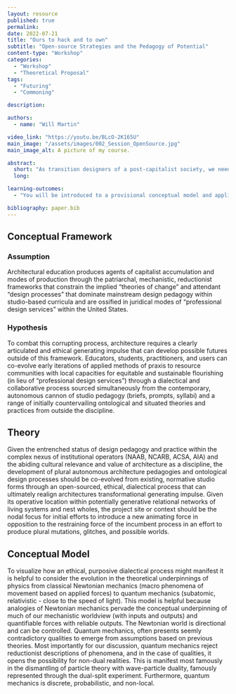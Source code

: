 ```yaml
---
layout: resource
published: true
permalink:
date: 2022-07-21
title: "Ours to hack and to own"
subtitle: "Open-source Strategies and the Pedagogy of Potential"
content-type: "Workshop"
categories:
  - "Workshop"
  - "Theoretical Proposal"
tags:
  - "Futuring"
  - "Commoning"

description:

authors:
  - name: "Will Martin"

video_link: "https://youtu.be/BLcO-2K165U"
main_image: "/assets/images/002_Session_OpenSource.jpg"
main_image_alt: A picture of my course.

abstract:
  short: "As transition designers of a post-capitalist society, we need to be resourced with agile and accessible technologies to facilitate our capacity to rapidly prototype pedagogical systems for structural change. Taking inspiration from open-source software platforms and their communities of builders, in this session participants will be introduced to alternative, radically transparent methods of evolving the incumbent architectural 'studio' and design pedagogy more broadly into an emancipatory technology that can and should be hacked and owned by everyone."
  long:

learning-outcomes:
  - "You will be introduced to a provisional conceptual model and applied methods of co-evolving the architectural “studio” into an open-source and emancipatory 'technology' that can and should be hacked and owned and used by everyone."

bibliography: paper.bib
---
```


## Conceptual Framework

### Assumption

Architectural education produces agents of capitalist accumulation and modes of production through the patriarchal, mechanistic, reductionist frameworks that constrain the implied “theories of change” and attendant “design processes” that dominate mainstream design pedagogy within studio-based curricula and are ossified in juridical modes of “professional design services” within the United States.

### Hypothesis

To combat this corrupting process, architecture requires a clearly articulated and ethical generating impulse that can develop possible futures outside of this framework. Educators, students, practitioners, and users can co-evolve early iterations of applied methods of praxis to resource communities with local capacities for equitable and sustainable flourishing (in lieu of “professional design services”) through a dialectical and collaborative process sourced simultaneously from the contemporary, autonomous cannon of studio pedagogy (briefs, prompts, syllabi) and a range of initially countervailing ontological and situated theories and practices from outside the discipline.

## Theory

Given the entrenched status of design pedagogy and practice within the complex nexus of institutional operators (NAAB, NCARB, ACSA, AIA) and the abiding cultural relevance and value of architecture as a discipline, the development of plural autonomous architecture pedagogies and ontological design processes should be co-evolved from existing, normative studio forms through an open-sourced, ethical, dialectical process that can ultimately realign architectures transformational generating impulse. Given its operative location within potentially generative relational networks of living systems and nest wholes, the project site or context should be the nodal focus for initial efforts to introduce a new animating force in opposition to the restraining force of the incumbent process in an effort to produce plural mutations, glitches, and possible worlds.

## Conceptual Model

To visualize how an ethical, purposive dialectical process might manifest it is helpful to consider the evolution in the theoretical underpinnings of physics from classical Newtonian mechanics (macro phenomena of movement based on applied forces) to quantum mechanics (subatomic, relativistic - close to the speed of light). This model is helpful because analogies of Newtonian mechanics pervade the conceptual underpinning of much of our mechanistic worldview (with inputs and outputs) and quantifiable forces with reliable outputs. The Newtonian world is directional and can be controlled. Quantum mechanics, often presents seemly contradictory qualities to emerge from assumptions based on previous theories. Most importantly for our discussion, quantum mechanics reject reductionist descriptions of phenomena, and in the case of qualities, it opens the possibility for non-dual realities. This is manifest most famously in the dismantling of particle theory with wave-particle duality, famously represented through the dual-split experiment. Furthermore, quantum mechanics is discrete, probabilistic, and non-local.

​
